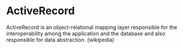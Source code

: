 # ActiveRecord
              
ActiveRecord is an object-relational mapping layer responsible for the interoperability among the application
and the database and also responsible for data abstraction. (wikipedia)